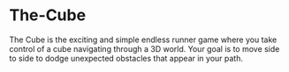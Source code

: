 # The-Cube
The Cube is the exciting and simple endless runner game where you take control of a cube navigating through a 3D world. Your goal is to move side to side to dodge unexpected obstacles that appear in your path.
